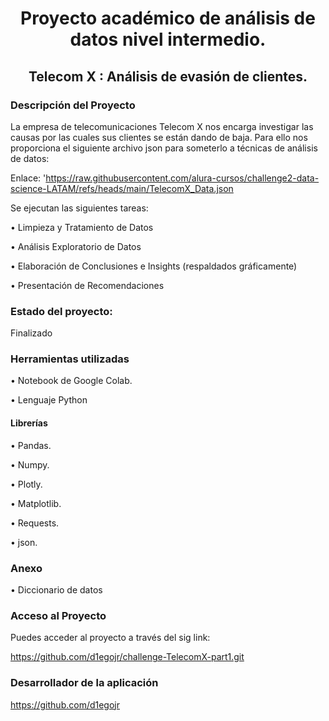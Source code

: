 <h1 align="center">Proyecto académico de análisis de datos nivel intermedio.</h1>

<h2 align="center">Telecom X : Análisis de evasión de clientes.</h2>

<h3>Descripción del Proyecto</h3>

La empresa de telecomunicaciones Telecom X  nos encarga investigar las causas por las cuales sus clientes se están dando de baja.
Para ello nos proporciona el siguiente archivo json para someterlo a técnicas de análisis de datos:

Enlace: 'https://raw.githubusercontent.com/alura-cursos/challenge2-data-science-LATAM/refs/heads/main/TelecomX_Data.json

Se ejecutan las siguientes tareas:

•	Limpieza y Tratamiento de Datos

•	Análisis Exploratorio de Datos

•	Elaboración de Conclusiones e Insights (respaldados gráficamente)

•	Presentación de Recomendaciones

<h3>Estado del proyecto:</h3>

Finalizado 

<h3>Herramientas utilizadas</h3>

•	Notebook de Google Colab.

•	Lenguaje Python

<h4>Librerías</h4>

•	Pandas.

•	Numpy.

•	Plotly.

•	Matplotlib.

•	Requests.

•	json.

<h3>Anexo</h3>

•	Diccionario de datos

<h3>Acceso al Proyecto</h3>

Puedes acceder al proyecto a través del sig link: 

https://github.com/d1egojr/challenge-TelecomX-part1.git

<h3>Desarrollador de la aplicación</h3>

https://github.com/d1egojr
